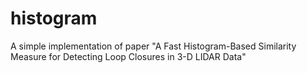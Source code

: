 # histogram
A simple implementation of paper "A Fast Histogram-Based Similarity Measure for Detecting Loop Closures in 3-D LIDAR Data"
